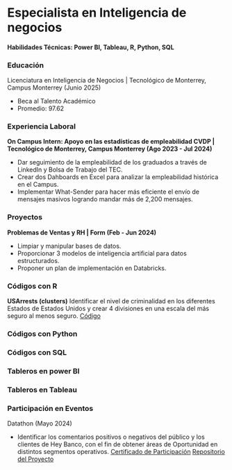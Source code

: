 # Especialista en Inteligencia de negocios

#### Habilidades Técnicas: Power BI, Tableau, R, Python, SQL

### Educación
Licenciatura en Inteligencia de Negocios | Tecnológico de Monterrey, Campus Monterrey (Junio 2025)
- Beca al Talento Académico 
- Promedio: 97.62

### Experiencia Laboral
**On Campus Intern: Apoyo en las estadísticas de empleabilidad CVDP | Tecnológico de Monterrey, Campus Monterrey (Ago 2023 - Jul 2024)**
- Dar seguimiento de la empleabilidad de los graduados a través de LinkedIn y Bolsa de Trabajo del TEC.
- Crear dos Dahboards en Excel para analizar la empleabilidad histórica en el Campus.
- Implementar What-Sender para hacer más eficiente el envío de mensajes masivos logrando mandar más de 2,200 mensajes.


### Proyectos
**Problemas de Ventas y RH | Form (Feb - Jun 2024)**
- Limpiar y manipular bases de datos.
- Proporcionar 3 modelos de inteligencia artificial para datos estructurados.
- Proponer un plan de implementación en Databricks.

### Códigos con R
**USArrests (clusters)**
Identificar  el nivel de criminalidad en los diferentes Estados de Estados Unidos y crear 4 divisiones en una escala del más seguro al menos seguro.
[Código](https://rpubs.com/NayeliPM/1156426)

### Códigos con Python

### Códigos con SQL

### Tableros en power BI

### Tableros en Tableau

### Participación en Eventos
Datathon (Mayo 2024)
- Identificar los comentarios positivos o negativos del público y los clientes de Hey Banco, con el fin de obtener áreas de Oportunidad en distintos segmentos operativos.
[Certificado de Participación](https://drive.google.com/file/d/1BYtz9Nvw1r-h6hhHFseb8iIb_Ty8FsFA/view?usp=sharing)
[Repositorio del Proyecto](https://github.com/nayeli119/HeyBanco)



